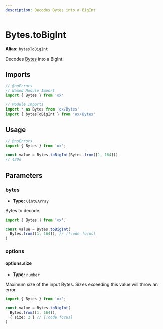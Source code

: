 ```yaml
---
description: Decodes Bytes into a BigInt
---
```


# Bytes.toBigInt

**Alias:** `bytesToBigInt`

Decodes [Bytes](/api/bytes) into a BigInt.

## Imports

```ts twoslash
// @noErrors
// Named Module Import 
import { Bytes } from 'ox'

// Module Imports
import * as Bytes from 'ox/Bytes'
import { bytesToBigInt } from 'ox/Bytes'
```

## Usage

```ts twoslash
// @noErrors
import { Bytes } from 'ox';

const value = Bytes.toBigInt(Bytes.from([1, 164]))
// 420n
```

## Parameters

### bytes

- **Type:** `Uint8Array`

Bytes to decode.

```ts twoslash
import { Bytes } from 'ox';

const value = Bytes.toBigInt(
  Bytes.from([1, 164]), // [!code focus]
)
```

### options

#### options.size

- **Type:** `number`

Maximum size of the input Bytes. Sizes exceeding this value will throw an error.

```ts twoslash
import { Bytes } from 'ox';

const value = Bytes.toBigInt(
  Bytes.from([1, 164]), 
  { size: 2 } // [!code focus]
)
```

